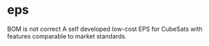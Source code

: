 # eps
BOM is not correct
A self developed low-cost EPS for CubeSats with features comparable to market standards.
